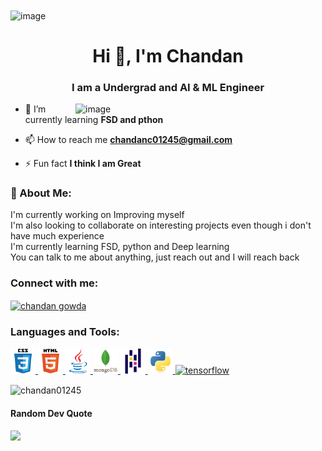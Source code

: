 <img align="center" alt="image" width=2200 src=https://i.pinimg.com/originals/bc/87/e5/bc87e5124f8d2cfe810d403adc96ad01.gif>
<h1 align="center">Hi 👋, I'm Chandan</h1>
<h3 align="center">I am a Undergrad and AI & ML Engineer</h3>

<img align="right" alt="image" width=400 src=https://user-images.githubusercontent.com/74038190/235224431-e8c8c12e-6826-47f1-89fb-2ddad83b3abf.gif>

- 🌱 I’m currently learning **FSD and pthon**

- 📫 How to reach me **chandanc01245@gmail.com**

- ⚡ Fun fact **I think I am Great**

### 💫 About Me:
I'm currently working on Improving myself<br>I'm also looking to collaborate on interesting projects even though i don't have much experience <br>I'm currently learning FSD, python and Deep learning<br>You can talk to me about anything, just reach out and I will reach back

<h3 align="left">Connect with me:</h3>
<p align="left">
<a href="https://linkedin.com/in/chandan gowda" target="blank"><img align="center" src="https://raw.githubusercontent.com/rahuldkjain/github-profile-readme-generator/master/src/images/icons/Social/linked-in-alt.svg" alt="chandan gowda" height="30" width="40" /></a>



<h3 align="left">Languages and Tools:</h3>
<p align="left"> <a href="https://www.w3schools.com/css/" target="_blank" rel="noreferrer"> <img src="https://raw.githubusercontent.com/devicons/devicon/master/icons/css3/css3-original-wordmark.svg" alt="css3" width="40" height="40"/> </a> <a href="https://www.w3.org/html/" target="_blank" rel="noreferrer"> <img src="https://raw.githubusercontent.com/devicons/devicon/master/icons/html5/html5-original-wordmark.svg" alt="html5" width="40" height="40"/> </a> <a href="https://www.java.com" target="_blank" rel="noreferrer"> <img src="https://raw.githubusercontent.com/devicons/devicon/master/icons/java/java-original.svg" alt="java" width="40" height="40"/> </a> <a href="https://www.mongodb.com/" target="_blank" rel="noreferrer"> <img src="https://raw.githubusercontent.com/devicons/devicon/master/icons/mongodb/mongodb-original-wordmark.svg" alt="mongodb" width="40" height="40"/> </a> <a href="https://pandas.pydata.org/" target="_blank" rel="noreferrer"> <img src="https://raw.githubusercontent.com/devicons/devicon/2ae2a900d2f041da66e950e4d48052658d850630/icons/pandas/pandas-original.svg" alt="pandas" width="40" height="40"/> </a> <a href="https://www.python.org" target="_blank" rel="noreferrer"> <img src="https://raw.githubusercontent.com/devicons/devicon/master/icons/python/python-original.svg" alt="python" width="40" height="40"/> </a> <a href="https://www.tensorflow.org" target="_blank" rel="noreferrer"> <img src="https://www.vectorlogo.zone/logos/tensorflow/tensorflow-icon.svg" alt="tensorflow" width="40" height="40"/> </a> </p>

<p><img align="center" src="https://github-readme-streak-stats.herokuapp.com/?user=chandan01245&" alt="chandan01245" /></p>


#### Random Dev Quote 
![](https://quotes-github-readme.vercel.app/api?type=horizontal&theme=radical)





